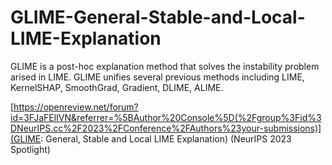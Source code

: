 # GLIME-General-Stable-and-Local-LIME-Explanation
GLIME is a post-hoc explanation method that solves the instability problem arised in LIME. GLIME unifies several previous methods including LIME, KernelSHAP, SmoothGrad, Gradient, DLIME, ALIME. 

[https://openreview.net/forum?id=3FJaFElIVN&referrer=%5BAuthor%20Console%5D(%2Fgroup%3Fid%3DNeurIPS.cc%2F2023%2FConference%2FAuthors%23your-submissions)](GLIME: General, Stable and Local LIME Explanation) (NeurIPS 2023 Spotlight)


